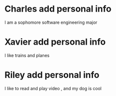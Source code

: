 # Charles add personal info
I am a sophomore software engineering major
# Xavier  add personal info 
I like trains and planes
# Riley add personal info
I like to read and play video , and my dog is cool